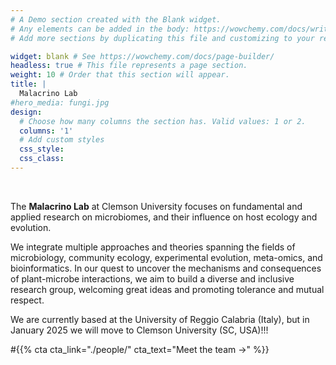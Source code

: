 ```yaml
---
# A Demo section created with the Blank widget.
# Any elements can be added in the body: https://wowchemy.com/docs/writing-markdown-latex/
# Add more sections by duplicating this file and customizing to your requirements.

widget: blank # See https://wowchemy.com/docs/page-builder/
headless: true # This file represents a page section.
weight: 10 # Order that this section will appear.
title: |
  Malacrino Lab 
#hero_media: fungi.jpg
design:
  # Choose how many columns the section has. Valid values: 1 or 2.
  columns: '1'
  # Add custom styles
  css_style:
  css_class:
---
```


<br>

The **Malacrino Lab** at Clemson University focuses on fundamental and applied research on microbiomes, and their influence on host ecology and evolution. 

We integrate multiple approaches and theories spanning the fields of microbiology, community ecology, experimental evolution, meta-omics, and bioinformatics. In our quest to uncover the mechanisms and consequences of plant-microbe interactions, we aim to build a diverse and inclusive research group, welcoming great ideas and promoting tolerance and mutual respect.

We are currently based at the University of Reggio Calabria (Italy), but in January 2025 we will move to Clemson University (SC, USA)!!!

#{{% cta cta_link="./people/" cta_text="Meet the team →" %}}
